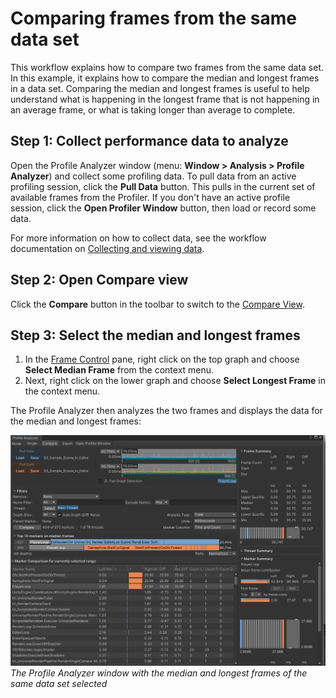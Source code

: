 # Comparing frames from the same data set

This workflow explains how to compare two frames from the same data set. In this example, it explains how to compare the median and longest frames in a data set. Comparing the median and longest frames is useful to help understand what is happening in the longest frame that is not happening in an average frame, or what is taking longer than average to complete.

## Step 1: Collect performance data to analyze

Open the Profile Analyzer window (menu: **Window &gt; Analysis &gt; Profile Analyzer**) and collect some profiling data. To pull data from an active profiling session, click the **Pull Data** button. This pulls in the current set of available frames from the Profiler. If you don't have an active profile session, click the **Open Profiler Window** button, then load or record some data.

For more information on how to collect data, see the workflow documentation on [Collecting and viewing data](collecting-and-viewing-data.md).

## Step 2: Open Compare view

Click the **Compare** button in the toolbar to switch to the [Compare View](compare-view.md).

## Step 3: Select the median and longest frames

1. In the [Frame Control](frame-range-selection.md) pane, right click on the top graph and choose **Select Median Frame** from the context menu.
1. Next, right click on the lower graph and choose **Select Longest Frame** in the context menu.

The Profile Analyzer then analyzes the two frames and displays the data for the median and longest frames:

![Data comparison on same set](images/profile-analyzer-compare-same-data-set.png)<br/>*The Profile Analyzer window with the median and longest frames of the same data set selected*
